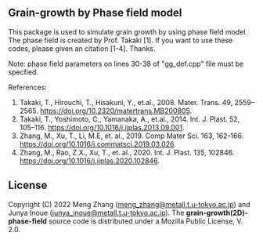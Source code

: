 ## Grain-growth by Phase field model

This package is used to simulate grain growth by using phase field model.
The phase field is created by Prof. Takaki [1]. If you want to use these codes, please given an citation [1-4]. Thanks.

Note: phase field parameters on lines 30-38 of "gg_def.cpp" file must be specfied. 

References:
1) Takaki, T., Hirouchi, T., Hisakuni, Y., et.al., 2008. Mater. Trans. 49, 2559–2565. https://doi.org/10.2320/matertrans.MB200805.
2) Takaki, T., Yoshimoto, C., Yamanaka, A., et.al., 2014. Int. J. Plast. 52, 105–116. https://doi.org/10.1016/j.ijplas.2013.09.001.
3) Zhang, M., Xu, T., Li, M.E, et. al., 2019. Comp Mater Sci. 163, 162-166. https://doi.org/10.1016/j.commatsci.2019.03.026. 
4) Zhang, M., Rao, Z.X., Xu, T., et. al., 2020. Int. J. Plast. 135, 102846. https://doi.org/10.1016/j.ijplas.2020.102846.


## License
Copyright (C) 2022 Meng Zhang (meng_zhang@metall.t.u-tokyo.ac.jp) and Junya Inoue (junya_inoue@metall.t.u-tokyo.ac.jp). 
The __grain-growth(2D)-phase-field__ source code is distributed under a Mozilla Public License, V. 2.0.
